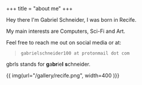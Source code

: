 +++
title = "about me"
+++

Hey there I'm Gabriel Schneider, I was born in Recife. 

My main interests are
Computers, Sci-Fi and Art.

Feel free to reach me out on social media or at:
> `gabrielschneider100 at protonmail dot com`

gbrls stands for **g**a**br**ie**l** **s**chneider.

{{ img(url="/gallery/recife.png", width=400 )}}
